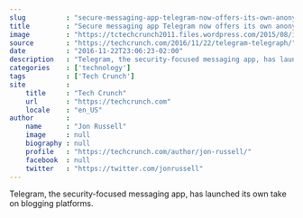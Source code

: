 ```yaml
---
slug          : "secure-messaging-app-telegram-now-offers-its-own-anonymous-blogging-platform"
title         : "Secure messaging app Telegram now offers its own anonymous blogging platform"
image         : "https://tctechcrunch2011.files.wordpress.com/2015/08/image-9-0-pavel-durov.jpg?w=764&h=400&crop=1"
source        : "https://techcrunch.com/2016/11/22/telegram-telegraph/"
date          : "2016-11-22T23:06:23-02:00"
description   : "Telegram, the security-focused messaging app, has launched its own take on blogging platforms."
categories    : ['technology']
tags          : ['Tech Crunch']
site          :
    title     : "Tech Crunch"
    url       : "https://techcrunch.com"
    locale    : "en_US"
author        :
    name      : "Jon Russell"
    image     : null
    biography : null
    profile   : "https://techcrunch.com/author/jon-russell/"
    facebook  : null
    twitter   : "https://twitter.com/jonrussell"
---
```


Telegram, the security-focused messaging app, has launched its own take on blogging platforms.
